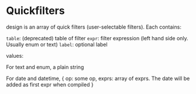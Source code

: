 # Quickfilters

design is an array of quick filters (user-selectable filters). Each contains:
 
 `table`: (deprecated) table of filter
 `expr`: filter expression (left hand side only. Usually enum or text)
 `label`: optional label

values:

For text and enum, a plain string

For date and datetime, { op: some op, exprs: array of exprs. The date will be added as first expr when compiled }
